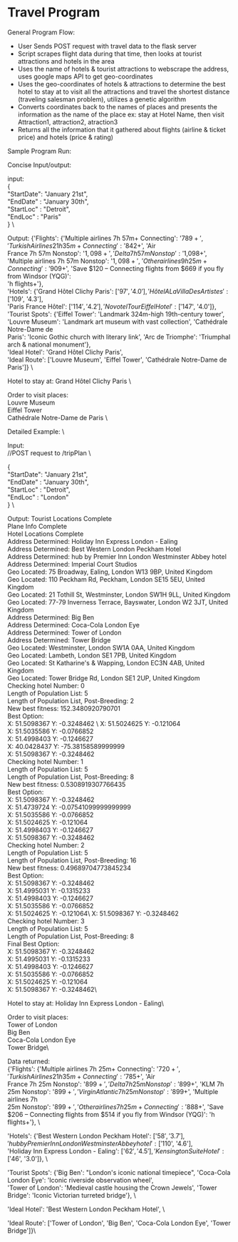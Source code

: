 # Travel Program

General Program Flow:
- User Sends POST request with travel data to the flask server
- Script scrapes flight data during that time, then looks at tourist attractions and hotels in the area
- Uses the name of hotels & tourist attractions to webscrape the address, uses google maps API to get geo-coordinates
- Uses the geo-coordinates of hotels & attractions to determine the best hotel to stay at to visit all the attractions and travel the shortest distance (traveling salesman problem), utilizes a genetic algorithm
- Converts coordinates back to the names of places and presents the information as the name of the place ex: stay at Hotel Name, then visit Attraction1, attraction2, atraction3
- Returns all the information that it gathered about flights (airline & ticket price) and  hotels (price & rating)

Sample Program Run:

Concise Input/output:

input: \
{ \
"StartDate": "January 21st", \
"EndDate"  : "January 30th", \
"StartLoc" : "Detroit", \
"EndLoc"   : "Paris" \
} \


Output:
{'Flights': {'Multiple airlines 7h 57m+ Connecting': '$789+', 'Turkish Airlines 21h 35m+ Connecting': '$842+', 'Air \
France 7h 57m Nonstop': '$1,098+', 'Delta 7h 57m Nonstop': '$1,098+', 'Multiple airlines 7h 57m Nonstop': '$1,098+', \
'Other airlines 9h 25m+ Connecting': '$909+', 'Save $120 – Connecting flights from $669 if you fly from Windsor (YQG)': \
'h flights+'},  \
'Hotels': {'Grand Hôtel Clichy Paris': ['$97', '4.0'], 'Hôtel A La Villa Des Artistes': ['$109', '4.3'], \
'Paris France Hôtel': ['$114', '4.2'], 'Novotel Tour Eiffel Hotel': ['$147', '4.0']},  \
'Tourist Spots': {'Eiffel Tower': 'Landmark 324m-high 19th-century tower', 'Louvre Museum': 'Landmark art museum with vast collection', 'Cathédrale Notre-Dame de  \
Paris': 'Iconic Gothic church with literary link', 'Arc de Triomphe': 'Triumphal arch & national monument'}, \
'Ideal Hotel': 'Grand Hôtel Clichy Paris', \
'Ideal Route': ['Louvre Museum', 'Eiffel Tower', 'Cathédrale Notre-Dame de Paris']} \

Hotel to stay at: Grand Hôtel Clichy Paris \

Order to visit places:  \
Louvre Museum \
Eiffel Tower \
Cathédrale Notre-Dame de Paris \
 

Detailed Example: \

Input: \
//POST request to /tripPlan \

{ \
"StartDate": "January 21st", \
"EndDate"  : "January 30th", \
"StartLoc" : "Detroit", \
"EndLoc"   : "London" \
} \

Output:
Tourist Locations Complete\
Plane Info Complete\
Hotel Locations Complete \
Address Determined: Holiday Inn Express London - Ealing \
Address Determined: Best Western London Peckham Hotel \
Address Determined: hub by Premier Inn London Westminster Abbey hotel \
Address Determined: Imperial Court Studios \
Geo Located: 75 Broadway, Ealing, London W13 9BP, United Kingdom \
Geo Located: 110 Peckham Rd, Peckham, London SE15 5EU, United Kingdom \
Geo Located: 21 Tothill St, Westminster, London SW1H 9LL, United Kingdom \
Geo Located: 77-79 Inverness Terrace, Bayswater, London W2 3JT, United Kingdom \
Address Determined: Big Ben \
Address Determined: Coca-Cola London Eye \
Address Determined: Tower of London \
Address Determined: Tower Bridge \
Geo Located: Westminster, London SW1A 0AA, United Kingdom \
Geo Located: Lambeth, London SE1 7PB, United Kingdom \
Geo Located: St Katharine's & Wapping, London EC3N 4AB, United Kingdom \
Geo Located: Tower Bridge Rd, London SE1 2UP, United Kingdom \
Checking hotel Number: 0 \
Length of Population List: 5 \
Length of Population List, Post-Breeding: 2 \
New best fitness: 152.3480920790701 \
Best Option:  \
X: 51.5098367 Y: -0.3248462 \ 
X: 51.5024625 Y: -0.121064 \
X: 51.5035586 Y: -0.0766852 \
X: 51.4998403 Y: -0.1246627 \
X: 40.0428437 Y: -75.38158589999999 \
X: 51.5098367 Y: -0.3248462 \
Checking hotel Number: 1 \
Length of Population List: 5 \
Length of Population List, Post-Breeding: 8 \
New best fitness: 0.5308919307766435 \
Best Option:  \
X: 51.5098367 Y: -0.3248462 \
X: 51.4739724 Y: -0.07541099999999999 \
X: 51.5035586 Y: -0.0766852 \
X: 51.5024625 Y: -0.121064 \
X: 51.4998403 Y: -0.1246627 \
X: 51.5098367 Y: -0.3248462 \
Checking hotel Number: 2 \
Length of Population List: 5 \
Length of Population List, Post-Breeding: 16 \
New best fitness: 0.49689704773845234 \
Best Option:  \
X: 51.5098367 Y: -0.3248462 \
X: 51.4995031 Y: -0.1315233 \
X: 51.4998403 Y: -0.1246627 \
X: 51.5035586 Y: -0.0766852 \
X: 51.5024625 Y: -0.121064\ 
X: 51.5098367 Y: -0.3248462\
Checking hotel Number: 3\
Length of Population List: 5\
Length of Population List, Post-Breeding: 8\
Final Best Option: \
X: 51.5098367 Y: -0.3248462 \
X: 51.4995031 Y: -0.1315233\
X: 51.4998403 Y: -0.1246627\
X: 51.5035586 Y: -0.0766852\
X: 51.5024625 Y: -0.121064\
X: 51.5098367 Y: -0.3248462\

Hotel to stay at: Holiday Inn Express London - Ealing\

Order to visit places: \
Tower of London\
Big Ben\
Coca-Cola London Eye\
Tower Bridge\

Data returned:\
{'Flights': {'Multiple airlines 7h 25m+ Connecting': '$720+', 'Turkish Airlines 21h 35m+ Connecting': '$785+', 'Air\
France 7h 25m Nonstop': '$899+', 'Delta 7h 25m Nonstop': '$899+', 'KLM 7h 25m Nonstop': '$899+', 'Virgin Atlantic 7h 25m Nonstop': '$899+', 'Multiple airlines 7h \
25m Nonstop': '$899+', 'Other airlines 7h 25m+ Connecting': '$888+', 'Save $206 – Connecting flights from $514 if you fly from Windsor (YQG)': 'h flights+'}, \

'Hotels': {'Best Western London Peckham Hotel': ['$58', '3.7'], 'hub by Premier Inn London Westminster Abbey hotel': ['$110', '4.6'], \
'Holiday Inn Express London - Ealing': ['$62', '4.5'], 'Kensington Suite Hotel': ['$46', '3.0']}, \

'Tourist Spots': {'Big Ben': "London's iconic national timepiece", 'Coca-Cola London Eye': 'Iconic riverside observation wheel', \
'Tower of London': 'Medieval castle housing the Crown Jewels', 'Tower Bridge': 'Iconic Victorian turreted bridge'}, \

'Ideal Hotel': 'Best Western London Peckham Hotel', \

'Ideal Route': ['Tower of London', 'Big Ben', 'Coca-Cola London Eye', 'Tower Bridge']}\
